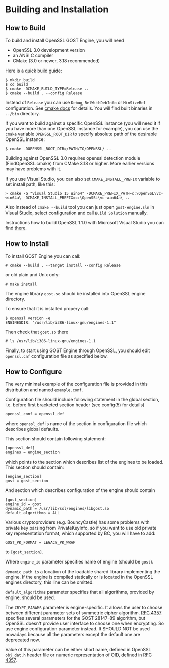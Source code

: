 Building and Installation
=========================

How to Build
------------

To build and install OpenSSL GOST Engine, you will need

* OpenSSL 3.0 development version
* an ANSI C compiler
* CMake (3.0 or newer, 3.18 recommended)

Here is a quick build guide:

    $ mkdir build
    $ cd build
    $ cmake -DCMAKE_BUILD_TYPE=Release ..
    $ cmake --build . --config Release

Instead of `Release` you can use `Debug`, `RelWithDebInfo` or `MinSizeRel` configuration.
See [cmake docs](https://cmake.org/cmake/help/latest/variable/CMAKE_BUILD_TYPE.html) for details.
You will find built binaries in `../bin` directory.

If you want to build against a specific OpenSSL instance (you will need it if
you have more than one OpenSSL instance for example), you can use the `cmake`
variable `OPENSSL_ROOT_DIR` to specify absolute path of the desirable OpenSSL
instance:

    $ cmake -DOPENSSL_ROOT_DIR=/PATH/TO/OPENSSL/ ..

Building against OpenSSL 3.0 requires openssl detection module
(FindOpenSSL.cmake) from CMake 3.18 or higher. More earlier versions may have
problems with it.

If you use Visual Studio, you can also set `CMAKE_INSTALL_PREFIX` variable
to set install path, like this:

    > cmake -G "Visual Studio 15 Win64" -DCMAKE_PREFIX_PATH=c:\OpenSSL\vc-win64a\ -DCMAKE_INSTALL_PREFIX=c:\OpenSSL\vc-win64a\ ..

Also instead of `cmake --build` tool you can just open `gost-engine.sln`
in Visual Studio, select configuration and call `Build Solution` manually.

Instructions how to build OpenSSL 1.1.0 with Microsoft Visual Studio
you can find [there](https://gist.github.com/terrillmoore/995421ea6171a9aa50552f6aa4be0998).

How to Install
--------------

To install GOST Engine you can call:

    # cmake --build . --target install --config Release

or old plain and Unix only:

    # make install

The engine library `gost.so` should be installed into OpenSSL engine directory.

To ensure that it is installed propery call:

    $ openssl version -e
    ENGINESDIR: "/usr/lib/i386-linux-gnu/engines-1.1"

Then check that `gost.so` there

    # ls /usr/lib/i386-linux-gnu/engines-1.1

Finally, to start using GOST Engine through OpenSSL, you should edit
`openssl.cnf` configuration file as specified below.


How to Configure
----------------

The very minimal example of the configuration file is provided in this
distribution and named `example.conf`.

Configuration file should include following statement in the global
section, i.e. before first bracketed section header (see config(5) for details)

    openssl_conf = openssl_def

where `openssl_def` is name of the section in configuration file which
describes global defaults.

This section should contain following statement:

    [openssl_def]
    engines = engine_section

which points to the section which describes list of the engines to be
loaded. This section should contain:

    [engine_section]
    gost = gost_section

And section which describes configuration of the engine should contain

    [gost_section]
    engine_id = gost
    dynamic_path = /usr/lib/ssl/engines/libgost.so
    default_algorithms = ALL

Various cryptoproviders (e.g. BouncyCastle) has some problems with private key
parsing from PrivateKeyInfo, so if you want to use old private key
representation format, which supported by BC, you will have to add:

    GOST_PK_FORMAT = LEGACY_PK_WRAP

to `[gost_section]`.

Where `engine_id` parameter specifies name of engine (should be `gost`).

`dynamic_path is` a location of the loadable shared library implementing the
engine. If the engine is compiled statically or is located in the OpenSSL
engines directory, this line can be omitted.

`default_algorithms` parameter specifies that all algorithms, provided by
engine, should be used.

The `CRYPT_PARAMS` parameter is engine-specific. It allows the user to choose
between different parameter sets of symmetric cipher algorithm. [RFC 4357][1]
specifies several parameters for the GOST 28147-89 algorithm, but OpenSSL
doesn't provide user interface to choose one when encrypting. So use engine
configuration parameter instead. It SHOULD NOT be used nowadays because all
the parameters except the default one are deprecated now.

Value of this parameter can be either short name, defined in OpenSSL
`obj_dat.h` header file or numeric representation of OID, defined in
[RFC 4357][1].

[1]:https://tools.ietf.org/html/rfc4357 "RFC 4357"
